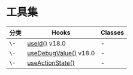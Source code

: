 # 工具集

分类 | Hooks | Classes
---|---|---
`\-` | [useId()](https://zh-hans.react.dev/reference/react/useId) v18.0 | - 
`\-` | [useDebugValue()](https://zh-hans.react.dev/reference/react/useDebugValue) v18.0 | - 
`\-` | [useActionState()](https://zh-hans.react.dev/reference/react/useActionState) | - 
